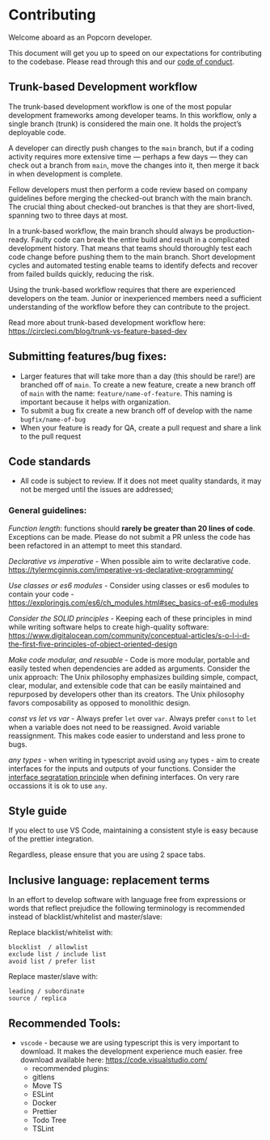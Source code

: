 # Contributing

Welcome aboard as an Popcorn developer.

This document will get you up to speed on our expectations for contributing to the codebase. Please read through this and our [code of conduct](./CODE_OF_CONDUCT.md).

## Trunk-based Development workflow

The trunk-based development workflow is one of the most popular development frameworks among developer teams. In this workflow, only a single branch (trunk) is considered the main one. It holds the project’s deployable code.

A developer can directly push changes to the `main` branch, but if a coding activity requires more extensive time — perhaps a few days — they can check out a branch from `main`, move the changes into it, then merge it back in when development is complete.

Fellow developers must then perform a code review based on company guidelines before merging the checked-out branch with the main branch. The crucial thing about checked-out branches is that they are short-lived, spanning two to three days at most.

In a trunk-based workflow, the main branch should always be production-ready. Faulty code can break the entire build and result in a complicated development history. That means that teams should thoroughly test each code change before pushing them to the main branch. Short development cycles and automated testing enable teams to identify defects and recover from failed builds quickly, reducing the risk.

Using the trunk-based workflow requires that there are experienced developers on the team. Junior or inexperienced members need a sufficient understanding of the workflow before they can contribute to the project.

Read more about trunk-based development workflow here: https://circleci.com/blog/trunk-vs-feature-based-dev

## Submitting features/bug fixes:

- Larger features that will take more than a day (this should be rare!) are branched off of `main`. To create a new feature, create a new branch off of `main` with the name: `feature/name-of-feature`. This naming is important because it helps with organization.
- To submit a bug fix create a new branch off of develop with the name `bugfix/name-of-bug`
- When your feature is ready for QA, create a pull request and share a link to the pull request

## Code standards

- All code is subject to review. If it does not meet quality standards, it may not be merged until the issues are addressed;

### General guidelines:

_Function length_: functions should **rarely be greater than 20 lines of code**. Exceptions can be made. Please do not submit a PR unless the code has been refactored in an attempt to meet this standard.

_Declarative vs imperative_ - When possible aim to write declarative code. https://tylermcginnis.com/imperative-vs-declarative-programming/

_Use classes or es6 modules_ - Consider using classes or es6 modules to contain your code - https://exploringjs.com/es6/ch_modules.html#sec_basics-of-es6-modules

_Consider the SOLID principles_ - Keeping each of these principles in mind while writing software helps to create high-quality software: https://www.digitalocean.com/community/conceptual-articles/s-o-l-i-d-the-first-five-principles-of-object-oriented-design

_Make code modular, and resuable_ - Code is more modular, portable and easily tested when dependencies are added as arguments. Consider the unix approach: The Unix philosophy emphasizes building simple, compact, clear, modular, and extensible code that can be easily maintained and repurposed by developers other than its creators. The Unix philosophy favors composability as opposed to monolithic design.

_const vs let vs var_ - Always prefer `let` over `var`. Always prefer `const` to `let` when a variable does not need to be reassigned. Avoid variable reassignment. This makes code easier to understand and less prone to bugs.

_any types_ - when writing in typescript avoid using `any` types - aim to create interfaces for the inputs and outputs of your functions. Consider the [interface segratation principle](https://en.wikipedia.org/wiki/Interface_segregation_principle) when defining interfaces. On very rare occassions it is ok to use `any`.

## Style guide

If you elect to use VS Code, maintaining a consistent style is easy because of the prettier integration.

Regardless, please ensure that you are using 2 space tabs.

## Inclusive language: replacement terms

In an effort to develop software with language free from expressions or words that reflect prejudice the following terminology is recommended instead of blacklist/whitelist and master/slave:

Replace blacklist/whitelist with:

```
blocklist  / allowlist
exclude list / include list
avoid list / prefer list
```

Replace master/slave with:

```
leading / subordinate
source / replica
```

## Recommended Tools:

- `vscode` - because we are using typescript this is very important to download. It makes the development experience much easier. free download available here: https://code.visualstudio.com/
  - recommended plugins:
  - gitlens
  - Move TS
  - ESLint
  - Docker
  - Prettier
  - Todo Tree
  - TSLint
